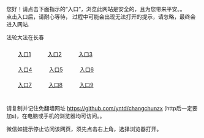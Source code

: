 您好！请点击下面指示的“入口”，浏览此网站是安全的，且为您带来平安。。 <br/>
点击入口后，请耐心等待， 过程中可能会出现无法打开的提示，请忽略，最终会进入网站. </br>

法轮大法在长春<br/>
<div style="padding:10px"><a style="margin:20px" target="_blank" href="https://dhvdw54oz0vt6.cloudfront.net/2Qpsp?czpnmsfw" id="ccLink1" rel="nofollow">入口1</a> <a target="_blank" style="margin:20px" href="https://d3twjj9gxs0qty.cloudfront.net/2Qpsp?uzqgska" id="ccLink2" rel="nofollow">入口2</a> <a style="margin:20px" target="_blank" href="https://d3lmemmyu69qaq.cloudfront.net/2Qpsp?rwjsb" id="ccLink3" rel="nofollow">入口3</a></div>

<div style="padding:10px" ><a style="margin:20px" target="_blank" href="https://dhvdw54oz0vt6.cloudfront.net/2Qpsp?czpnmsfw" id="ccLink4" rel="nofollow">入口4</a> <a style="margin:20px" href="https://d3twjj9gxs0qty.cloudfront.net/2Qpsp?uzqgska" target="_blank" id="ccLink5" rel="nofollow">入口5</a> <a style="margin:20px" href="https://d3lmemmyu69qaq.cloudfront.net/2Qpsp?rwjsb" target="_blank" id="ccLink6" rel="nofollow">入口6</a></div>

<div style="padding:10px"><a style="margin:20px" target="_blank" href="https://dhvdw54oz0vt6.cloudfront.net/2Qpsp?czpnmsfw" id="ccLink7" rel="nofollow">入口7</a> <a style="margin:20px" href="https://d3twjj9gxs0qty.cloudfront.net/2Qpsp?uzqgska" target="_blank" id="ccLink8" rel="nofollow">入口8</a> <a style="margin:20px" target="_blank" href="https://d3lmemmyu69qaq.cloudfront.net/2Qpsp?rwjsb" id="ccLink9" rel="nofollow">入口9</a></div>

<br/>



请复制并记住免翻墙网址 https://github.com/yntd/changchunzx (http后一定要加s)，在电脑或手机的浏览器均可访问。。<br/>

微信如提示停止访问该网页，须先点击右上角，选择浏览器打开。
